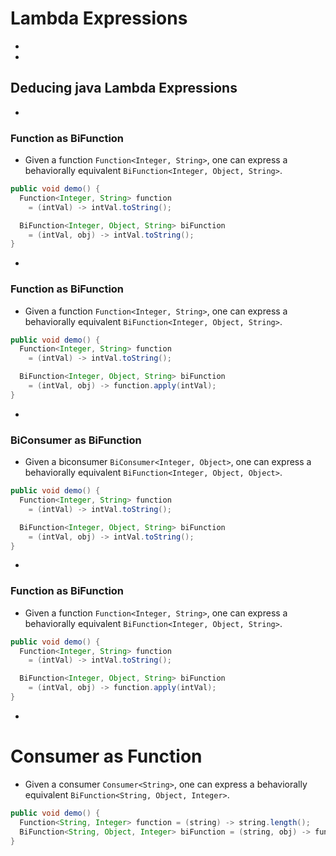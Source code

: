 # Lambda Expressions


-
-
## Deducing java Lambda Expressions


-
### Function as BiFunction
* Given a function `Function<Integer, String>`, one can express a behaviorally equivalent `BiFunction<Integer, Object, String>`.

```java
public void demo() {
  Function<Integer, String> function
    = (intVal) -> intVal.toString();

  BiFunction<Integer, Object, String> biFunction
    = (intVal, obj) -> intVal.toString();
}
```



-
### Function as BiFunction
* Given a function `Function<Integer, String>`, one can express a behaviorally equivalent `BiFunction<Integer, Object, String>`.

```java
public void demo() {
  Function<Integer, String> function
    = (intVal) -> intVal.toString();

  BiFunction<Integer, Object, String> biFunction
    = (intVal, obj) -> function.apply(intVal);
}
```










-
### BiConsumer as BiFunction
* Given a biconsumer `BiConsumer<Integer, Object>`, one can express a behaviorally equivalent `BiFunction<Integer, Object, Object>`.

```java
public void demo() {
  Function<Integer, String> function
    = (intVal) -> intVal.toString();

  BiFunction<Integer, Object, String> biFunction
    = (intVal, obj) -> intVal.toString();
}
```



-
### Function as BiFunction
* Given a function `Function<Integer, String>`, one can express a behaviorally equivalent `BiFunction<Integer, Object, String>`.

```java
public void demo() {
  Function<Integer, String> function
    = (intVal) -> intVal.toString();

  BiFunction<Integer, Object, String> biFunction
    = (intVal, obj) -> function.apply(intVal);
}
```














-
# Consumer as Function
* Given a consumer `Consumer<String>`, one can express a behaviorally equivalent `BiFunction<String, Object, Integer>`.

```java
public void demo() {
  Function<String, Integer> function = (string) -> string.length();
  BiFunction<String, Object, Integer> biFunction = (string, obj) -> function.apply(string);
}
```
